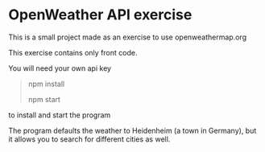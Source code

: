 #  OpenWeather API exercise

This is a small project made as an exercise to use openweathermap.org

This exercise contains only front code.

You will need your own api key

> npm install
>
> npm start

to install and start the program


The program defaults the weather to
Heidenheim (a town in Germany), but it allows
you to search for different cities as well.
